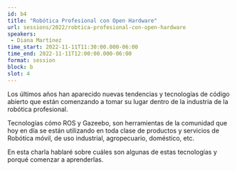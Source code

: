 ```yaml
---
id: b4
title: "Robótica Profesional con Open Hardware"
url: sessions/2022/robtica-profesional-con-open-hardware 
speakers:
 - Diana Martínez
time_start: 2022-11-11T11:30:00.000-06:00
time_end: 2022-11-11T12:00:00.000-06:00
format: session
block: b
slot: 4
---
```


Los últimos años han aparecido nuevas tendencias y tecnologías de código abierto que están comenzando a tomar su lugar dentro de la industria de la robótica profesional.

Tecnologías cómo ROS y Gazeebo, son herramientas de la comunidad que hoy en día se están utilizando en toda clase de productos y servicios de Robótica móvil, de uso industrial, agropecuario, doméstico, etc.

En esta charla hablaré sobre cuáles son algunas de estas tecnologías y porqué comenzar a aprenderlas.